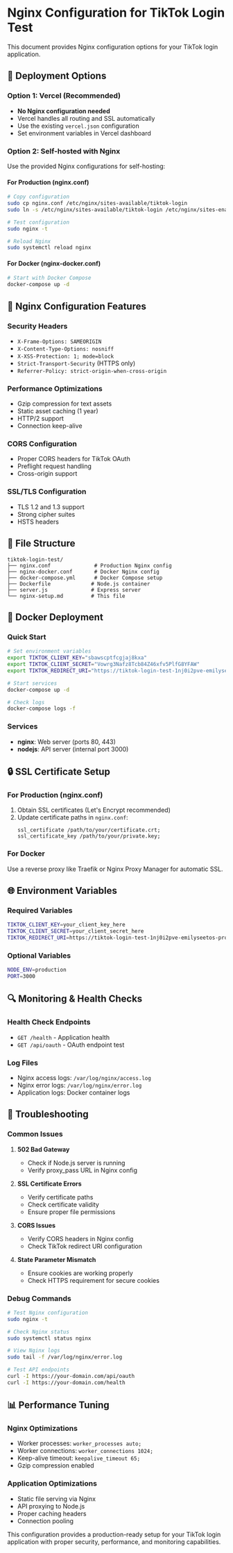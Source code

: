 # Nginx Configuration for TikTok Login Test

This document provides Nginx configuration options for your TikTok login application.

## 🚀 Deployment Options

### Option 1: Vercel (Recommended)
- **No Nginx configuration needed**
- Vercel handles all routing and SSL automatically
- Use the existing `vercel.json` configuration
- Set environment variables in Vercel dashboard

### Option 2: Self-hosted with Nginx
Use the provided Nginx configurations for self-hosting:

#### For Production (nginx.conf)
```bash
# Copy configuration
sudo cp nginx.conf /etc/nginx/sites-available/tiktok-login
sudo ln -s /etc/nginx/sites-available/tiktok-login /etc/nginx/sites-enabled/

# Test configuration
sudo nginx -t

# Reload Nginx
sudo systemctl reload nginx
```

#### For Docker (nginx-docker.conf)
```bash
# Start with Docker Compose
docker-compose up -d
```

## 🔧 Nginx Configuration Features

### Security Headers
- `X-Frame-Options: SAMEORIGIN`
- `X-Content-Type-Options: nosniff`
- `X-XSS-Protection: 1; mode=block`
- `Strict-Transport-Security` (HTTPS only)
- `Referrer-Policy: strict-origin-when-cross-origin`

### Performance Optimizations
- Gzip compression for text assets
- Static asset caching (1 year)
- HTTP/2 support
- Connection keep-alive

### CORS Configuration
- Proper CORS headers for TikTok OAuth
- Preflight request handling
- Cross-origin support

### SSL/TLS Configuration
- TLS 1.2 and 1.3 support
- Strong cipher suites
- HSTS headers

## 📁 File Structure

```
tiktok-login-test/
├── nginx.conf              # Production Nginx config
├── nginx-docker.conf       # Docker Nginx config
├── docker-compose.yml      # Docker Compose setup
├── Dockerfile             # Node.js container
├── server.js              # Express server
└── nginx-setup.md         # This file
```

## 🐳 Docker Deployment

### Quick Start
```bash
# Set environment variables
export TIKTOK_CLIENT_KEY="sbawscptfcgjaj8kxa"
export TIKTOK_CLIENT_SECRET="Vowrg3Nafz8Tcb84Z46xfv5PlfG8YFAW"
export TIKTOK_REDIRECT_URI="https://tiktok-login-test-1nj0i2pve-emilyseetos-projects.vercel.app"

# Start services
docker-compose up -d

# Check logs
docker-compose logs -f
```

### Services
- **nginx**: Web server (ports 80, 443)
- **nodejs**: API server (internal port 3000)

## 🔒 SSL Certificate Setup

### For Production (nginx.conf)
1. Obtain SSL certificates (Let's Encrypt recommended)
2. Update certificate paths in `nginx.conf`:
   ```nginx
   ssl_certificate /path/to/your/certificate.crt;
   ssl_certificate_key /path/to/your/private.key;
   ```

### For Docker
Use a reverse proxy like Traefik or Nginx Proxy Manager for automatic SSL.

## 🌐 Environment Variables

### Required Variables
```bash
TIKTOK_CLIENT_KEY=your_client_key_here
TIKTOK_CLIENT_SECRET=your_client_secret_here
TIKTOK_REDIRECT_URI=https://tiktok-login-test-1nj0i2pve-emilyseetos-projects.vercel.app
```

### Optional Variables
```bash
NODE_ENV=production
PORT=3000
```

## 🔍 Monitoring & Health Checks

### Health Check Endpoints
- `GET /health` - Application health
- `GET /api/oauth` - OAuth endpoint test

### Log Files
- Nginx access logs: `/var/log/nginx/access.log`
- Nginx error logs: `/var/log/nginx/error.log`
- Application logs: Docker container logs

## 🚨 Troubleshooting

### Common Issues

1. **502 Bad Gateway**
   - Check if Node.js server is running
   - Verify proxy_pass URL in Nginx config

2. **SSL Certificate Errors**
   - Verify certificate paths
   - Check certificate validity
   - Ensure proper file permissions

3. **CORS Issues**
   - Verify CORS headers in Nginx config
   - Check TikTok redirect URI configuration

4. **State Parameter Mismatch**
   - Ensure cookies are working properly
   - Check HTTPS requirement for secure cookies

### Debug Commands
```bash
# Test Nginx configuration
sudo nginx -t

# Check Nginx status
sudo systemctl status nginx

# View Nginx logs
sudo tail -f /var/log/nginx/error.log

# Test API endpoints
curl -I https://your-domain.com/api/oauth
curl -I https://your-domain.com/health
```

## 📊 Performance Tuning

### Nginx Optimizations
- Worker processes: `worker_processes auto;`
- Worker connections: `worker_connections 1024;`
- Keep-alive timeout: `keepalive_timeout 65;`
- Gzip compression enabled

### Application Optimizations
- Static file serving via Nginx
- API proxying to Node.js
- Proper caching headers
- Connection pooling

This configuration provides a production-ready setup for your TikTok login application with proper security, performance, and monitoring capabilities.
